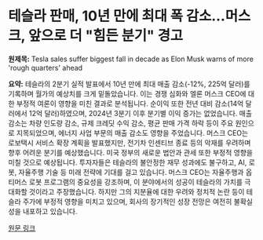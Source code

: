 # 테슬라 판매, 10년 만에 최대 폭 감소…머스크, 앞으로 더 "힘든 분기" 경고

**원제목:** Tesla sales suffer biggest fall in decade as Elon Musk warns of more 'rough quarters' ahead

**요약:** 테슬라의 2분기 실적 발표에서 10년 만에 최대 매출 감소(-12%, 225억 달러)를 기록하며 월가의 예상치를 크게 밑돌았습니다.  이는 경쟁 심화와 엘론 머스크 CEO에 대한 부정적 여론이 영향을 미친 결과로 분석됩니다.  순이익 또한 전년 대비 감소(14억 달러에서 12억 달러)하였으며, 2024년 3분기 이후 분기별 이익 증가는 없었습니다.  매출 감소는 차량 인도량 감소, 규제 크레딧 수익 감소, 평균 판매 가격 하락 등이 주요 원인으로 지목되었으며, 에너지 사업 부문의 매출 감소도 영향을 주었습니다.  머스크 CEO는 로보택시 서비스 확장 계획을 발표했지만, 전기차 인센티브 종료 등의 악재를 우려하며 향후 어려운 분기를 예상했습니다.  미국 정부의 새로운 법안과 관세 또한 부정적 영향을 미칠 것으로 예상됩니다.  투자자들은 테슬라의 불안정한 재무 성과에도 불구하고, AI, 로봇, 자율주행 기술 등 미래 전략에 기대를 걸고 있습니다.  머스크 CEO는 자율주행과 옵티머스 로봇 프로그램의 중요성을 강조하며, 이 분야에서의 성공이 테슬라의 가치를 극대화할 것이라고 주장했습니다.  하지만 그의 지분율에 대한 우려와 정치적 논란 등이 테슬라 주가에 부정적 영향을 미치고 있으며, 회사의 장기적인 성장 전망은 여전히 불확실성을 내포하고 있습니다.

[원문 링크](https://www.straitstimes.com/business/companies-markets/tesla-sales-fall-most-in-a-decade-in-another-rough-quarter)
